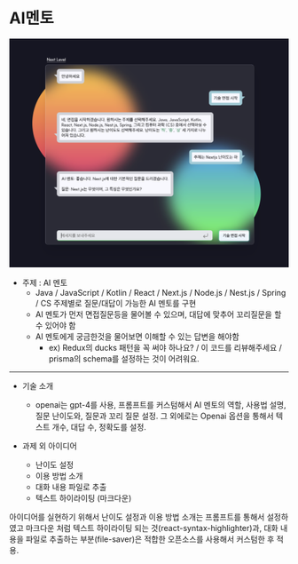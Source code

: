 # AI멘토

![chat](./public/chating.png)

- 주제 : AI 멘토
  - Java / JavaScript / Kotlin / React / Next.js / Node.js / Nest.js / Spring / CS 주제별로 질문/대답이 가능한 AI 멘토를 구현
  - AI 멘토가 먼저 면접질문등을 물어볼 수 있으며, 대답에 맞추어 꼬리질문을 할 수 있어야 함
  - AI 멘토에게 궁금한것을 물어보면 이해할 수 있는 답변을 해야함
    - ex) Redux의 ducks 패턴을 꼭 써야 하나요? / 이 코드를 리뷰해주세요 / prisma의 schema를 설정하는 것이 어려워요.

---

- 기술 소개

  - openai는 gpt-4를 사용,
    프롬프트를 커스텀해서 AI 멘토의 역할, 사용법 설명, 질문 난이도와, 질문과 꼬리 질문 설정.
    그 외에로는 Openai 옵션을 통해서 텍스트 개수, 대답 수, 정확도를 설정.

- 과제 외 아이디어

  - 난이도 설정
  - 이용 방법 소개
  - 대화 내용 파일로 추출
  - 텍스트 하이라이팅 (마크다운)

아이디어를 실현하기 위해서 난이도 설정과 이용 방법 소개는 프롬프트를 통해서 설정하였고
마크다운 처럼 텍스트 하이라이팅 되는 것(react-syntax-highlighter)과, 대화 내용을 파일로 추출하는 부분(file-saver)은 적합한 오픈소스를 사용해서
커스텀한 후 적용.
